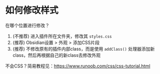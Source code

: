 # 如何修改样式

在哪个位置进行修改？

1. (不推荐) 进入插件所在文件夹，修改其 `styles.css`
2. (推荐) Obsidian设置 > 外观 > 添加CSS片段
3. (推荐) 不修改原有的插件内部class，而是使用 `addClass()` 处理器添加新class，然后再根据自己的新class去修改外观

不会CSS？简易教程见：https://www.runoob.com/css/css-tutorial.html



